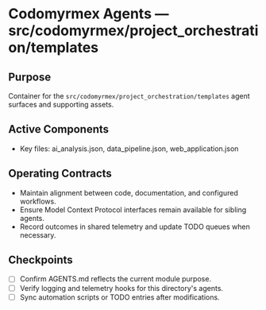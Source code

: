# Codomyrmex Agents — src/codomyrmex/project_orchestration/templates

## Purpose
Container for the `src/codomyrmex/project_orchestration/templates` agent surfaces and supporting assets.

## Active Components
- Key files: ai_analysis.json, data_pipeline.json, web_application.json

## Operating Contracts
- Maintain alignment between code, documentation, and configured workflows.
- Ensure Model Context Protocol interfaces remain available for sibling agents.
- Record outcomes in shared telemetry and update TODO queues when necessary.

## Checkpoints
- [ ] Confirm AGENTS.md reflects the current module purpose.
- [ ] Verify logging and telemetry hooks for this directory's agents.
- [ ] Sync automation scripts or TODO entries after modifications.
